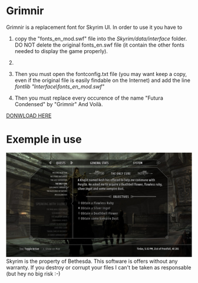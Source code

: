 Grimnir
=======

Grimnir is a replacement font for Skyrim UI. In order to use it you have to 

1.  copy the "fonts_en_mod.swf" file into the _Skyrim/data/interface_ folder. DO NOT delete the original fonts_en.swf file (it contain the other fonts needed to display the game properly). 
2.  
2.  Then you must open the fontconfig.txt file (you may want keep a copy, even if the original file is easily findable on the Internet) and add the line 
    *fontlib "Interface\fonts_en_mod.swf"*

3.  Then you must replace every occurence of the name "Futura Condensed" by "Grimnir" And Voilà.

[DONWLOAD HERE](https://github.com/jbmorizot/Grimnir/raw/master/fonts_en_mod.swf)

Exemple in use
=======
![Specimen](https://raw.githubusercontent.com/jbmorizot/Grimnir/master/2014-11-26_00005.jpg)
Skyrim is the property of Bethesda.
This software is offers without any warranty. If you destroy or corrupt your files I can't be taken as responsable (but hey no big risk :-)
